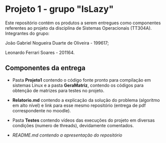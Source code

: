 # **Projeto 1 - grupo "IsLazy"**
Este repositório contém os produtos a serem entregues como componentes referentes ao projeto da disciplina de Sistemas Operacionais (TT304A). Integrantes do grupo:

João Gabriel Nogueira Duarte de Oliveira - 199617;

Leonardo Ferrari Soares - 201164.

## Componentes da entrega

* Pasta **Projeto1** contendo o código fonte pronto para compilação em sistemas Linux e a pasta **GeraMatriz**, contendo os códigos para obtenção de matrizes para testes no projeto.

* **Relatorio.md** contendo a explicação da solução do problema (algoritmo em alto nível) e link para esse mesmo repositório (entrega de pdf correspondente no moodle).

* Pasta **Testes** contendo vídeos das execuções do projeto em diversas condições (numero de threads), devidamente comentados.

* *README.md contendo a apresentação do repositório*


